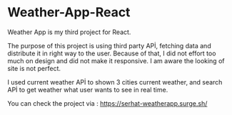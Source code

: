 # Weather-App-React

Weather App is my third project for React.

The purpose of this project is using third party APİ, fetching data and distribute it in right way to the user. Because of that, I did not effort too much on design and did not make it responsive. I am aware the looking of site is not perfect.

I used current weather APİ to shown 3 cities current weather, and search APİ to get weather what user wants to see in real time.

You can check the project via : https://serhat-weatherapp.surge.sh/

